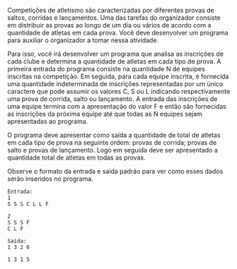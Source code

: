 Competições de atletismo são caracterizadas por diferentes provas de saltos, corridas e lançamentos. Uma das tarefas do organizador consiste em distribuir as provas ao longo de um dia ou vários de acordo com a quantidade de atletas em cada prova. Você deve desenvolver um programa para auxiliar o organizador a tomar nessa atividade.

Para isso, você irá desenvolver um programa que analisa as inscrições de cada clube e determina a quantidade de atletas em cada tipo de prova. A primeira entrada do programa consiste na quantidade N de equipes inscritas na competição. Em seguida, para cada equipe inscrita, é fornecida uma quantidade indeterminada de inscrições representadas por um único caractere que pode assumir os valores C, S ou L indicando respectivamente uma prova de corrida, salto ou lançamento. A entrada das inscrições de uma equipe termina com a apresentação do valor F e então são fornecidas as inscrições da próxima equipe até que todas as N equipes sejam apresentadas ao programa.

O programa deve apresentar como saída a quantidade de total de atletas em cada tipo de prova na seguinte ordem: provas de corrida; provas de salto e provas de lançamento. Logo em seguida deve ser apresentado a quantidade total de atletas em todas as provas.

Observe o formato da entrada e saída padrão para ver como esses dados serão inseridos no programa.

```
Entrada:
1
S S S C L L F

2
S S S F
C L F
```

```
Saída:
1 3 2 6

1 3 1 5
```